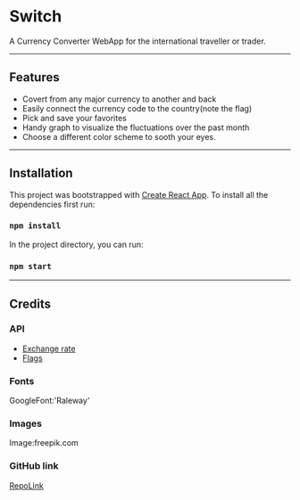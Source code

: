 # Switch
A Currency Converter WebApp for the international traveller or trader. 

***

## Features
* Covert from any major currency to another and back
* Easily connect the currency code to the country(note the flag)
* Pick and save your favorites
* Handy graph to visualize the fluctuations over the past month
* Choose a different color scheme to sooth your eyes.

***

## Installation
This project was bootstrapped with [Create React App](https://github.com/facebook/create-react-app).
To install all the dependencies first run:
### `npm install`
In the project directory, you can run:
### `npm start`

***

## Credits

### API
* [Exchange rate](https://exchangeratesapi.io/)
* [Flags](https://restcountries.eu/)

### Fonts
GoogleFont:'Raleway'

### Images
Image:freepik.com

### GitHub link
[RepoLink](https://github.com/Fluffinator97/converter)


